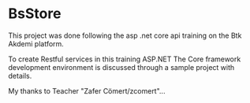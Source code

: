 # BsStore


This project was done following the asp .net core api training on the Btk Akdemi platform.


To create Restful services in this training ASP.NET The Core framework development environment is discussed through a sample project with details.


My thanks to Teacher "Zafer Cömert/zcomert"...

